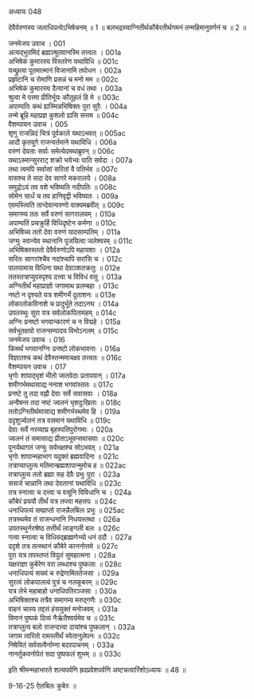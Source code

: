अध्यायः 048
	
देवैर्वरुणस्य जलाधिपत्येऽभिषेचनम् ॥ 1 ॥ बलभद्रस्याग्नितीर्थकौबेरतीर्थगमनं तन्महिमानुवर्णनं च ॥ 2 ॥
	
जनमेजय उवाच ।	001  
अत्यद्भुतमिदं ब्रह्मञ्श्रुतवानस्मि तत्त्वतः ।	001a  
अभिषेकं कुमारस्य विस्तरेण यथाविधि ॥	001c  
यच्छ्रुत्वा पूतमात्मानं विजानामि तपोधन ।	002a  
प्रहृष्टानि च रोमाणि प्रसन्नं च मनो मम ॥	002c  
अभिषेकं कुमारस्य दैत्यानां च वधं तथा ।	003a  
श्रुत्वा मे परमा प्रीतिर्भूयः कौतूहलं हि मे ॥	003c  
अपाम्पतिः कथं ह्यस्मिन्नभिषिक्तः पुरा सुरैः ।	004a  
तन्मे ब्रूहि महाप्रज्ञ कुशलो ह्यसि सत्तम ॥	004c  
वैशम्पायन उवाच ।	005  
शृणु राजन्निदं चित्रं पूर्वकाले यथाऽभवत् ॥	005ac  
आदौ कृतयुगे राजन्वर्तमाने यथाविधि ।	006a  
वरुणं देवताः सर्वाः समेत्येदमथाब्रुवन् ॥	006c  
यथाऽस्मान्सुरराट् शक्रो भयेभ्यः पाति सर्वदा ।	007a  
तथा त्वमपि सर्वासां सरितां वै पतिर्भव ॥	007c  
वासश्च ते सदा देव सागरे मकरालये ।	008a  
समुद्रोऽयं तव वशे भविष्यति नदीपतिः ॥	008c  
सोमेन सार्धं च तव हानिवृद्वी भविष्यतः ।	009a  
एवमस्त्विति तान्देवान्वरुणो वाक्यमब्रवीत् ॥	009c  
समागम्य ततः सर्वे वरुणं सागरालयम् ।	010a  
अपाम्पतिं प्रचक्रुर्हि विधिदृष्टेन कर्मणा ॥	010c  
अभिषिच्य ततो देवा वरुणं यादसाम्पतिम् ।	011a  
जग्मुः स्वान्येव स्थानानि पूजयित्वा जलेश्वरम् ॥	011c  
अभिषिक्तस्ततो देवैर्वरुणोऽपि महायशाः ।	012a  
सरितः सागरांश्चैव नदांश्चापि सरांसि च ।	012c  
पालयामास विधिना यथा देवाञ्शतक्रतुः ॥	012e  
ततस्तत्राप्युपस्पृश्य दत्त्वा च विविधं वसु ।	013a  
अग्नितीर्थं महाप्राज्ञो जगामाथ प्रलम्बहा ।	013c  
नष्टो न दृश्यते यत्र शमीगर्भे दुताशनः ॥	013e  
लोकालोकविनाशे च प्रादुर्भूते तदाऽनघ ।	014a  
उपतस्थुः सुरा यत्र सर्वलोकपितामहम् ॥	014c  
अग्निः प्रनष्टो भगवान्कारणं च न विद्महे ।	015a  
सर्वभूतक्षयो राजन्सम्पादय विभोऽनलम् ॥	015c  
जनमेजय उवाच ।	016  
किमर्थं भगवानग्निः प्रनष्टो लोकभावनाः ।	016a  
विज्ञातश्च कथं देवैस्तन्ममाचक्ष्व तत्त्वतः ॥	016c  
वैशम्पायन उवाच ।	017  
भृगोः शापाद्भृशं भीतो जातवेदाः प्रतापवान् ।	017a  
शमीगर्भमथासाद्य ननाश भगवांस्ततः ॥	017c  
प्रनष्टे तु तदा वह्नौ देवाः सर्वे सवासवाः ।	018a  
अन्वैषन्त तदा नष्टं ज्वलनं भृशदुःखिताः ॥	018c  
ततोऽग्नितीर्थमासाद्य शमीगर्भस्थमेव हि ।	019a  
ददृशुर्ज्वलनं तत्र वसमानं यथाविधि ॥	019c  
देवाः सर्वे नरव्याघ्र बृहस्पतिपुरोगमाः ।	020a  
ज्वलनं तं समासाद्य प्रीताऽभूवन्सवासवाः ॥	020c  
पुनर्यथागतं जग्मुः सर्वभक्षश्च सोऽभवत् ।	021a  
भृगोः शापान्महाभाग यदुक्तं ब्रह्मवादिना ॥	021c  
तत्राप्याप्लुत्य मतिमान्ब्रह्मशापान्मुमोच ह ॥	022ac  
तत्राप्लुत्य ततो ब्रह्मा सह देवैः प्रभुः पुरा ।	023a  
ससर्ज चान्नानि तथा देवतानां यथाविधि ॥	023c  
तत्र स्नात्वा च दत्त्वा च वसूनि विविधानि च ।	024a  
कौबेरं प्रययौ तीर्थं यत्र तप्त्वा महत्तपः ॥	024c  
धनाधिपत्यं सम्प्राप्तो राजन्नैलबिलः प्रभुः ॥	025ac  
तत्रस्थमेव तं राजन्धनानि निधयस्तथा ।	026a  
उपतस्थुर्नरश्रेष्ठ तत्तीर्थं लाङ्गली बलः ॥	026c  
गत्वा स्नात्वा च विधिवद्ब्राह्मणेभ्यो धनं ददौ ।	027a  
ददृशे तत्र तत्स्थानं कौबेरे काननोत्तमे ॥	027c  
पुरा यत्र तपस्तप्तं विपुलं सुमहात्मना ।	028a  
यक्षराज्ञा कुबेरेण वरा लब्धाश्च पुष्कलाः ॥	028c  
धनाधिपत्यं सख्यं च रुद्रेणामिततेजसा ।	029a  
सुरत्वं लोकपालत्वं पुत्रं च नलकूबरम् ॥	029c  
यत्र लेभे महाबाहो धनाधिपतिरञ्जसा ।	030a  
अभिषिक्तश्च तत्रैव समागम्य मरुद्गणैः ॥	030c  
वाहनं चास्य तद्दत्तं हंसयुक्तं मनोजवम् ।	031a  
विमानं पुष्पकं दिव्यं नैर्ऋतैश्वर्यमेव च ॥	031c  
तत्राप्लुत्य बलो राजन्दत्त्वा दायांश्च पुष्कलान् ।	032a  
जगाम त्वरितो रामस्तीर्थं स्वेतानुलेपनः ॥	032c  
निषेवितं सर्वसत्वैर्नाम्ना बदरपाचनम् ।	033a  
नानर्तुकवनोपेतं सदा पुष्पफलं शुभम् ॥ ॥	033c  
	
इति श्रीमन्महाभारते शल्यपर्वणि ह्रदप्रवेशपर्वणि अष्टचत्वारिंशोऽध्यायः ॥ 48 ॥
	
9-16-25 ऐलबिलः कुबेरः ॥
